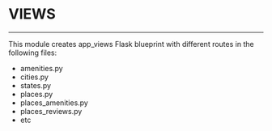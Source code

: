 # VIEWS

---

This module creates app_views Flask blueprint with different routes in the following files:
- amenities.py
- cities.py
- states.py
- places.py
- places_amenities.py
- places_reviews.py
- etc
